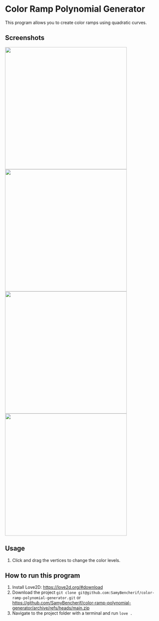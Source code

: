 # Color Ramp Polynomial Generator

This program allows you to create color ramps using quadratic curves.

## Screenshots

<img src="https://github.com/user-attachments/assets/c266523a-fd2a-476a-88d3-62fbffdf88ea" width="400px">
<img src="https://github.com/user-attachments/assets/6f46c9ec-f8bb-4859-8476-8cd5b1f481fa" width="400px">
<img src="https://github.com/user-attachments/assets/d69ff4e0-80b5-4106-8d9a-3bd73636530b" width="400px">
<img src="https://github.com/user-attachments/assets/d84b2d99-b6a6-4184-a201-e675433cac63" width="400px">

## Usage

1. Click and drag the vertices to change the color levels.

## How to run this program

1. Install Love2D: https://love2d.org/#download
2. Download the project `git clone git@github.com:SamyBencherif/color-ramp-polynomial-generator.git` or https://github.com/SamyBencherif/color-ramp-polynomial-generator/archive/refs/heads/main.zip
3. Navigate to the project folder with a terminal and run `love .`
